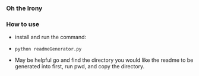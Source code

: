 ### Oh the Irony

### How to use
* install and run the command: 
* `python readmeGenerator.py`

* May be helpful go and find the directory you would like the readme to be generated into first, run pwd, and copy the directory.